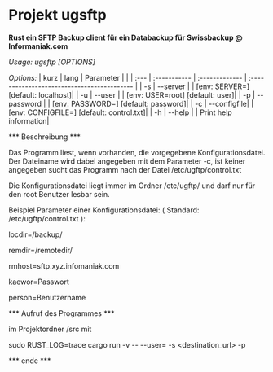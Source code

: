 # Projekt ugsftp

**Rust ein SFTP Backup client für ein Databackup für  Swissbackup @ Informaniak.com**

*Usage: ugsftp [OPTIONS]*

*Options:*
  | kurz | lang | Parameter | |
  | :--- | :----------- | :------------- | :------------------------------------------ |
  | -s | --server | <SERVER> |         [env: SERVER=] [default: localhost]|
  | -u | --user |<USER>      |        [env: USER=root] [default: user]|
  | -p | --password |<PASSWORD> |     [env: PASSWORD=] [default: password]|
  | -c | --configfile| <CONFIGFILE> |  [env: CONFIGFILE=] [default: control.txt]|
  | -h | --help      | |              Print help information|


*** Beschreibung ***

Das Programm liest, wenn vorhanden, die vorgegebene Konfigurationsdatei.
Der Dateiname wird dabei angegeben mit dem Parameter -c, ist keiner angegeben
sucht das Programm nach der Datei /etc/ugftp/control.txt

Die Konfigurationsdatei liegt immer im Ordner /etc/ugftp/
und darf nur für den root Benutzer lesbar sein.

Beispiel Parameter einer Konfigurationsdatei: ( Standard: /etc/ugftp/control.txt ):

locdir=/backup/

remdir=/remotedir/

rmhost=sftp.xyz.infomaniak.com

kaewor=Passwort

person=Benutzername




*** Aufruf des Programmes ***

im Projektordner /src mit

sudo RUST_LOG=trace cargo run -v -- --user=<user> -s <destination_url> -p <passwort>

*** ende ***
